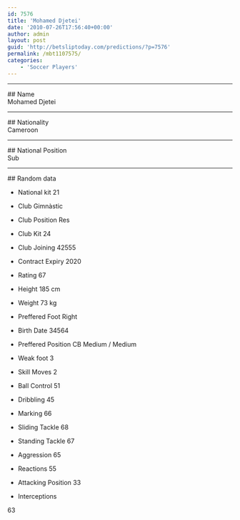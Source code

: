 ```yaml
---
id: 7576
title: 'Mohamed Djetei'
date: '2010-07-26T17:56:40+00:00'
author: admin
layout: post
guid: 'http://betsliptoday.com/predictions/?p=7576'
permalink: /mbt1107575/
categories:
    - 'Soccer Players'
---
```


- - - - - -

\## Name  
 Mohamed Djetei

- - - - - -

\## Nationality  
 Cameroon

- - - - - -

\## National Position  
 Sub

- - - - - -

\## Random data

- National kit
 21

- Club
 Gimnàstic

- Club Position
 Res

- Club Kit
 24

- Club Joining
 42555

- Contract Expiry
 2020

- Rating
 67

- Height
 185 cm

- Weight
 73 kg

- Preffered Foot
 Right

- Birth Date
 34564

- Preffered Position
 CB Medium / Medium

- Weak foot
 3

- Skill Moves
 2

- Ball Control
 51

- Dribbling
 45

- Marking
 66

- Sliding Tackle
 68

- Standing Tackle
 67

- Aggression
 65

- Reactions
 55

- Attacking Position
 33

- Interceptions

 63
